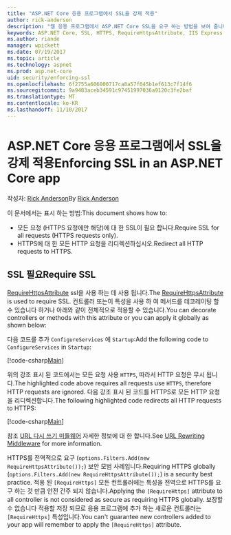 ```yaml
---
title: "ASP.NET Core 응용 프로그램에서 SSL을 강제 적용"
author: rick-anderson
description: "웹 응용 프로그램에서 ASP.NET Core SSL을 요구 하는 방법을 보여 줍니다."
keywords: ASP.NET Core, SSL, HTTPS, RequireHttpsAttribute, IIS Express
ms.author: riande
manager: wpickett
ms.date: 07/19/2017
ms.topic: article
ms.technology: aspnet
ms.prod: asp.net-core
uid: security/enforcing-ssl
ms.openlocfilehash: 6f2755a606000717ca8a57f045b1ef613c7f14f6
ms.sourcegitcommit: 9a9483aceb34591c97451997036a9120c3fe2baf
ms.translationtype: MT
ms.contentlocale: ko-KR
ms.lasthandoff: 11/10/2017
---
```

# <a name="enforcing-ssl-in-an-aspnet-core-app"></a><span data-ttu-id="556c3-104">ASP.NET Core 응용 프로그램에서 SSL을 강제 적용</span><span class="sxs-lookup"><span data-stu-id="556c3-104">Enforcing SSL in an ASP.NET Core app</span></span>

<span data-ttu-id="556c3-105">작성자: [Rick Anderson](https://twitter.com/RickAndMSFT)</span><span class="sxs-lookup"><span data-stu-id="556c3-105">By [Rick Anderson](https://twitter.com/RickAndMSFT)</span></span>

<span data-ttu-id="556c3-106">이 문서에서는 표시 하는 방법:</span><span class="sxs-lookup"><span data-stu-id="556c3-106">This document shows how to:</span></span>

- <span data-ttu-id="556c3-107">모든 요청 (HTTPS 요청에만 해당)에 대 한 SSL이 필요 합니다.</span><span class="sxs-lookup"><span data-stu-id="556c3-107">Require SSL for all requests (HTTPS requests only).</span></span>
- <span data-ttu-id="556c3-108">HTTPS에 대 한 모든 HTTP 요청을 리디렉션하십시오.</span><span class="sxs-lookup"><span data-stu-id="556c3-108">Redirect all HTTP requests to HTTPS.</span></span>

## <a name="require-ssl"></a><span data-ttu-id="556c3-109">SSL 필요</span><span class="sxs-lookup"><span data-stu-id="556c3-109">Require SSL</span></span>

<span data-ttu-id="556c3-110">[RequireHttpsAttribute](https://docs.microsoft.com/aspnet/core/api/microsoft.aspnetcore.mvc.requirehttpsattribute) ssl을 사용 하는 데 사용 됩니다.</span><span class="sxs-lookup"><span data-stu-id="556c3-110">The [RequireHttpsAttribute](https://docs.microsoft.com/aspnet/core/api/microsoft.aspnetcore.mvc.requirehttpsattribute) is used to require SSL.</span></span> <span data-ttu-id="556c3-111">컨트롤러 또는이 특성을 사용 하 여 메서드를 데코레이팅 할 수 있습니다 하거나 아래와 같이 전체적으로 적용할 수 있습니다.</span><span class="sxs-lookup"><span data-stu-id="556c3-111">You can decorate controllers or methods with this attribute or you can apply it globally as shown below:</span></span>

<span data-ttu-id="556c3-112">다음 코드를 추가 `ConfigureServices` 에 `Startup`:</span><span class="sxs-lookup"><span data-stu-id="556c3-112">Add the following code to `ConfigureServices` in `Startup`:</span></span>

[!code-csharp[Main](authentication/accconfirm/sample/WebApp1/Startup.cs?name=snippet2&highlight=4-)]

<span data-ttu-id="556c3-113">위의 강조 표시 된 코드에서는 모든 요청 사용 `HTTPS`, 따라서 HTTP 요청은 무시 됩니다.</span><span class="sxs-lookup"><span data-stu-id="556c3-113">The highlighted code above requires all requests use `HTTPS`, therefore HTTP requests are ignored.</span></span> <span data-ttu-id="556c3-114">다음 강조 표시 된 코드를 HTTPS로 모든 HTTP 요청을 리디렉션합니다.</span><span class="sxs-lookup"><span data-stu-id="556c3-114">The following highlighted code redirects all HTTP requests to HTTPS:</span></span>

[!code-csharp[Main](authentication/accconfirm/sample/WebApp1/Startup.cs?name=snippet_AddRedirectToHttps&highlight=7-)]

<span data-ttu-id="556c3-115">참조 [URL 다시 쓰기 미들웨어](xref:fundamentals/url-rewriting) 자세한 정보에 대 한 합니다.</span><span class="sxs-lookup"><span data-stu-id="556c3-115">See [URL Rewriting Middleware](xref:fundamentals/url-rewriting) for more information.</span></span>

<span data-ttu-id="556c3-116">HTTPS를 전역적으로 요구 (`options.Filters.Add(new RequireHttpsAttribute());`) 보안 모범 사례입니다.</span><span class="sxs-lookup"><span data-stu-id="556c3-116">Requiring HTTPS globally (`options.Filters.Add(new RequireHttpsAttribute());`) is a security best practice.</span></span> <span data-ttu-id="556c3-117">적용 된 `[RequireHttps]` 모든 컨트롤러에는 특성을 전역으로 HTTPS를 요구 하는 것 만큼 안전 간주 되지 않습니다.</span><span class="sxs-lookup"><span data-stu-id="556c3-117">Applying the `[RequireHttps]` attribute to all controller is not considered as secure as requiring HTTPS globally.</span></span> <span data-ttu-id="556c3-118">보장할 수 없습니다 적용할 저장 되므로 응용 프로그램에 추가 하는 새로운 컨트롤러는 `[RequireHttps]` 특성입니다.</span><span class="sxs-lookup"><span data-stu-id="556c3-118">You can't guarantee new controllers added to your app will remember to apply the `[RequireHttps]` attribute.</span></span>
